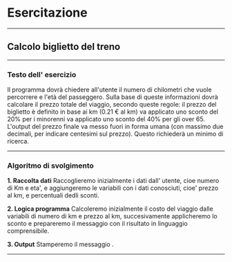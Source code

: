 # Esercitazione

---

## Calcolo biglietto del treno

---

### Testo dell' esercizio

Il programma dovrà chiedere all'utente il numero di chilometri che vuole percorrere e l'età del passeggero.
Sulla base di queste informazioni dovrà calcolare il prezzo totale del viaggio, secondo queste regole:
il prezzo del biglietto è definito in base ai km (0.21 € al km)
va applicato uno sconto del 20% per i minorenni
va applicato uno sconto del 40% per gli over 65.
L'output del prezzo finale va messo fuori in forma umana (con massimo due decimali, per indicare centesimi sul prezzo). Questo richiederà un minimo di ricerca.

---

### Algoritmo di svolgimento

**1. Raccolta dati**
Raccoglieremo inizialmente i dati dall' utente, cioe numero di Km e eta', e aggiungeremo le variabili con i dati conosciuti, cioe' prezzo al km, e percentuali dedli sconti.

**2. Logica programma**
Calcoleremo inizialmente il costo del viaggio dalle variabili di numero di km e prezzo al km, succesivamente applicheremo lo sconto e prepareremo il messaggio con il risultato in linguaggio comprensibile.

**3. Output**
Stamperemo il messaggio .

---